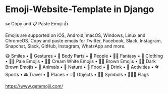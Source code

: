 # Emoji-Website-Template in Django
✂️ Copy and 📋 Paste Emoji 👍

Emojis are supported on iOS, Android, macOS, Windows, Linux and ChromeOS. Copy and paste emojis for Twitter, Facebook, Slack, Instagram, Snapchat, Slack, GitHub, Instagram, WhatsApp and more.

😃 Smiles • 👋 Gestures • 💋 Body Parts • 💁 People • 🧑‍⚖️ Fantasy • 👚 Clothing • 👋🏻 Pale Emojis • 👋🏼 Cream White Emojis • 👋🏽 Brown Emojis • 👋🏽 Dark Brown Emojis • 🐻 Animals • 🌻 Nature • 🍔 Food • 🍹 Drink • 🎷 Activities • ⚽️ Sports • 🚘 Travel • 🌇 Places • 💡🎉 Objects • 💖🔣 Symbols • 🎌🏳️‍🌈 Flags

https://www.getemojii.com/
